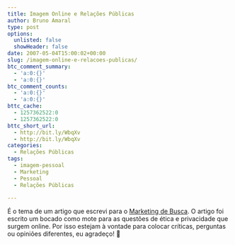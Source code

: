 ```yaml
---
title: Imagem Online e Relações Públicas
author: Bruno Amaral
type: post
options:
  unlisted: false
  showHeader: false
date: 2007-05-04T15:00:02+00:00
slug: /imagem-online-e-relacoes-publicas/
btc_comment_summary:
  - 'a:0:{}'
  - 'a:0:{}'
btc_comment_counts:
  - 'a:0:{}'
  - 'a:0:{}'
bttc_cache:
  - 1257362522:0
  - 1257362522:0
bttc_short_url:
  - http://bit.ly/WbqXv
  - http://bit.ly/WbqXv
categories:
  - Relações Públicas
tags:
  - imagem-pessoal
  - Marketing
  - Pessoal
  - Relações Públicas

---
```

É o tema de um artigo que escrevi para o [Marketing de Busca][1]. O artigo foi escrito um bocado como mote para as questões de ética e privacidade que surgem online. Por isso estejam à vontade para colocar críticas, perguntas ou opiniões diferentes, eu agradeço! 🙂

 [1]: http://www.marketingdebusca.com/artigo/apresentacao-web/